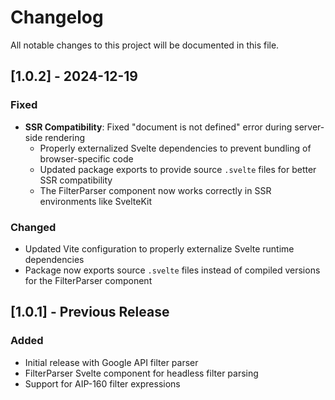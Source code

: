 # Changelog

All notable changes to this project will be documented in this file.

## [1.0.2] - 2024-12-19

### Fixed

- **SSR Compatibility**: Fixed "document is not defined" error during server-side rendering
  - Properly externalized Svelte dependencies to prevent bundling of browser-specific code
  - Updated package exports to provide source `.svelte` files for better SSR compatibility
  - The FilterParser component now works correctly in SSR environments like SvelteKit

### Changed

- Updated Vite configuration to properly externalize Svelte runtime dependencies
- Package now exports source `.svelte` files instead of compiled versions for the FilterParser component

## [1.0.1] - Previous Release

### Added

- Initial release with Google API filter parser
- FilterParser Svelte component for headless filter parsing
- Support for AIP-160 filter expressions

